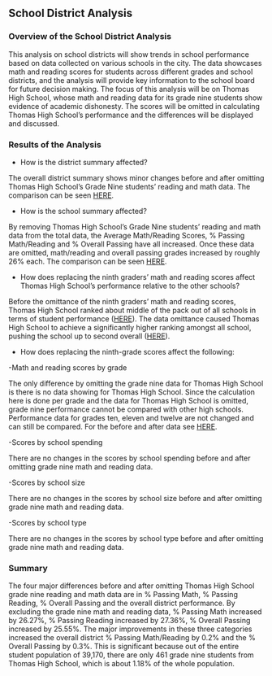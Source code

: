 ## School District Analysis

### Overview of the School District Analysis

This analysis on school districts will show trends in school performance based on data collected on various schools in the city. The data showcases math and reading scores for students across different grades and school districts, and the analysis will provide key information to the school board for future decision making.
The focus of this analysis will be on Thomas High School, whose math and reading data for its grade nine students show evidence of academic dishonesty. The scores will be omitted in calculating Thomas High School’s performance and the differences will be displayed and discussed. 

### Results of the Analysis

* How is the district summary affected?

The overall district summary shows minor changes before and after omitting Thomas High School’s Grade Nine students’ reading and math data. The comparison can be seen [HERE](https://github.com/donovancai/School_District_Analysis/blob/main/Resources/district.png).

* How is the school summary affected?

By removing Thomas High School’s Grade Nine students’ reading and math data from the total data, the Average Math/Reading Scores, % Passing Math/Reading and % Overall Passing have all increased. Once these data are omitted, math/reading and overall passing grades increased by roughly 26% each. The comparison can be seen [HERE](https://github.com/donovancai/School_District_Analysis/blob/main/Resources/school.png).

* How does replacing the ninth graders’ math and reading scores affect Thomas High School’s performance relative to the other schools?

Before the omittance of the ninth graders’ math and reading scores, Thomas High School ranked about middle of the pack out of all schools in terms of student performance ([HERE](https://github.com/donovancai/School_District_Analysis/blob/main/Resources/ranking_before.png)). The data omittance caused Thomas High School to achieve a significantly higher ranking amongst all school, pushing the school up to second overall ([HERE](https://github.com/donovancai/School_District_Analysis/blob/main/Resources/ranking_after.png)).

* How does replacing the ninth-grade scores affect the following:

-Math and reading scores by grade

The only difference by omitting the grade nine data for Thomas High School is there is no data showing for Thomas High School. Since the calculation here is done per grade and the data for Thomas High School is omitted, grade nine performance cannot be compared with other high schools. Performance data for grades ten, eleven and twelve are not changed and can still be compared. For the before and after data see [HERE](https://github.com/donovancai/School_District_Analysis/blob/main/Resources/scores_by_grade.png). 

-Scores by school spending

There are no changes in the scores by school spending before and after omitting grade nine math and reading data. 

-Scores by school size

There are no changes in the scores by school size before and after omitting grade nine math and reading data. 

-Scores by school type

There are no changes in the scores by school type before and after omitting grade nine math and reading data. 

### Summary
The four major differences before and after omitting Thomas High School grade nine reading and math data are in % Passing Math, % Passing Reading, % Overall Passing and the overall district performance. By excluding the grade nine math and reading data, % Passing Math increased by 26.27%, % Passing Reading increased by 27.36%, % Overall Passing increased by 25.55%. The major improvements in these three categories increased the overall district % Passing Math/Reading by 0.2% and the % Overall Passing by 0.3%. This is significant because out of the entire student population of 39,170, there are only 461 grade nine students from Thomas High School, which is about 1.18% of the whole population. 
